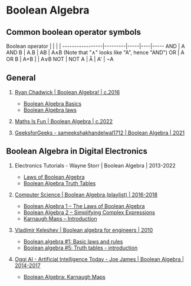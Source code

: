 # Boolean Algebra

## Common boolean operator symbols

Boolean operator |         |     |    |
-----------------|---------|-----|----|-----
AND              | A AND B | A.B | AB | A∧B (Note that "∧" looks like "A", hence "AND")
OR               | A OR B  | A+B |    | A∨B
NOT              | NOT A   | A̅   | A' | ¬A


## General

1. [Ryan Chadwick | Boolean Algebra! | c.2016](https://ryanstutorials.net/boolean-algebra-tutorial/)
   - [Boolean Algebra Basics](https://ryanstutorials.net/boolean-algebra-tutorial/boolean-algebra.php)
   - [Boolean Algebra laws](https://ryanstutorials.net/boolean-algebra-tutorial/boolean-algebra-laws.php)

1. [Maths Is Fun | Boolean Algebra | c.2022](https://www.mathsisfun.com/sets/boolean-algebra.html)

1. [GeeksforGeeks - sameekshakhandelwal1712 | Boolean Algebra | 2021](https://www.geeksforgeeks.org/boolean-algebra/)


## Boolean Algebra in Digital Electronics

1. Electronics Tutorials - Wayne Storr | Boolean Algebra | 2013-2022
   - [Laws of Boolean Algebra](https://www.electronics-tutorials.ws/boolean/bool_6.html)
   - [Boolean Algebra Truth Tables](https://www.electronics-tutorials.ws/boolean/bool_7.html)

1. [Computer Science | Boolean Algebra (playlist) | 2016-2018](https://www.youtube.com/playlist?list=PLTd6ceoshprcTJdg5AI6i2D2gZR5r8_Aw)
   - [Boolean Algebra 1 – The Laws of Boolean Algebra](https://www.youtube.com/watch?v=EPJf4owqwdA)
   - [Boolean Algebra 2 – Simplifying Complex Expressions](https://www.youtube.com/watch?v=XMCW6NFLMsg)
   - [Karnaugh Maps – Introduction](https://www.youtube.com/watch?v=3vkMgTmieZI)

1. [Vladimir Keleshev | Boolean algebra for engineers | 2010](https://www.youtube.com/playlist?list=PL4772F0E29C08504B)
   - [Boolean algebra #1: Basic laws and rules](https://www.youtube.com/watch?v=gj8QmRQtVao)
   - [Boolean algebra #5: Truth tables - introduction](https://www.youtube.com/watch?v=oR2Zo-E-l08)

1. [Oggi AI - Artificial Intelligence Today - Joe James | Boolean Algebra | 2014-2017](https://www.youtube.com/playlist?list=PLj8W7XIvO93o8N3DZ5cjgqZn_gtDbQTZA)
   - [Boolean Algebra: Karnaugh Maps](https://www.youtube.com/watch?v=PSg5MJLOPRU)

